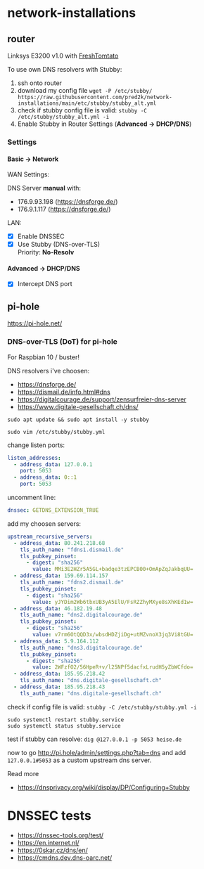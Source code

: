 # network-installations

## router

Linksys E3200 v1.0 with [FreshTomtato](https://freshtomato.org)

To use own DNS resolvers with Stubby:

1. ssh onto router
2. download my config file `wget -P /etc/stubby/ https://raw.githubusercontent.com/pred2k/network-installations/main/etc/stubby/stubby_alt.yml`
3. check if stubby config file is valid: `stubby -C /etc/stubby/stubby_alt.yml -i`
4. Enable Stubby in Router Settings (**Advanced -> DHCP/DNS**)

### Settings

#### Basic -> Network

WAN Settings:

DNS Server **manual** with:
* 176.9.93.198 (https://dnsforge.de/)
* 176.9.1.117 (https://dnsforge.de/)

LAN:

- [x] Enable DNSSEC
- [x] Use Stubby (DNS-over-TLS)  
  Priority: **No-Resolv**
  
#### Advanced -> DHCP/DNS

- [x] Intercept DNS port

## pi-hole

https://pi-hole.net/

### DNS-over-TLS (DoT) for pi-hole

For Raspbian 10 / buster!

DNS resolvers i've choosen:
* https://dnsforge.de/
* https://dismail.de/info.html#dns
* https://digitalcourage.de/support/zensurfreier-dns-server
* https://www.digitale-gesellschaft.ch/dns/

`sudo apt update && sudo apt install -y stubby`

`sudo vim /etc/stubby/stubby.yml`

change listen ports:
```yaml
listen_addresses:
  - address_data: 127.0.0.1
    port: 5053
  - address_data: 0::1
    port: 5053
```

uncomment line:

```yaml
dnssec: GETDNS_EXTENSION_TRUE
```

add my choosen servers:
```yaml
upstream_recursive_servers:
  - address_data: 80.241.218.68
    tls_auth_name: "fdns1.dismail.de"
    tls_pubkey_pinset:
      - digest: "sha256"
        value: MMi3E2HZr5A5GL+badqe3tzEPCB00+OmApZqJakbqUU=
  - address_data: 159.69.114.157
    tls_auth_name: "fdns2.dismail.de"
    tls_pubkey_pinset:
      - digest: "sha256"
        value: yJYDim2Wb6tbxUB3yA5ElU/FsRZZhyMXye8sXhKEd1w=
  - address_data: 46.182.19.48
    tls_auth_name: "dns2.digitalcourage.de"
    tls_pubkey_pinset:
      - digest: "sha256"
        value: v7rm6OtQQD3x/wbsdHDZjiDg+utMZvnoX3jq3Vi8tGU=
  - address_data: 5.9.164.112
    tls_auth_name: "dns3.digitalcourage.de"
    tls_pubkey_pinset:
      - digest: "sha256"
        value: 2WFzfO2/56HpeR+v/l25NPf5dacfxLrudH5yZbWCfdo=
  - address_data: 185.95.218.42
    tls_auth_name: "dns.digitale-gesellschaft.ch"
  - address_data: 185.95.218.43
    tls_auth_name: "dns.digitale-gesellschaft.ch"
```

check if config file is valid: `stubby -C /etc/stubby/stubby.yml -i`

```
sudo systemctl restart stubby.service
sudo systemctl status stubby.service
```

test if stubby can resolve:
`dig @127.0.0.1 -p 5053 heise.de`

now to go http://pi.hole/admin/settings.php?tab=dns and add `127.0.0.1#5053` as a custom upstream dns server.

 Read more
 * https://dnsprivacy.org/wiki/display/DP/Configuring+Stubby
 
 # DNSSEC tests
 
* https://dnssec-tools.org/test/
* https://en.internet.nl/
* https://0skar.cz/dns/en/
* https://cmdns.dev.dns-oarc.net/
